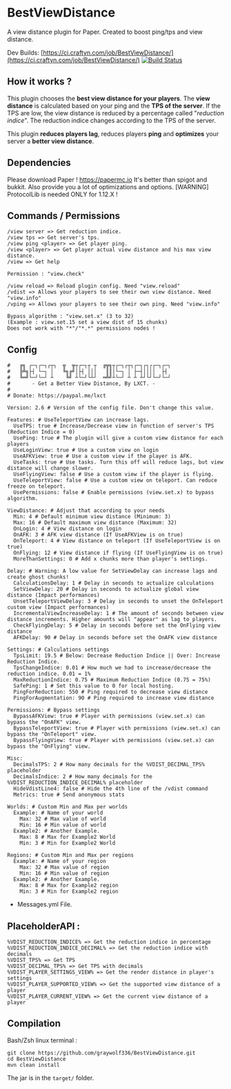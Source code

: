 # BestViewDistance
A view distance plugin for Paper. Created to boost ping/tps and view distance.

Dev Builds: [https://ci.craftyn.com/job/BestViewDistance/](https://ci.craftyn.com/job/BestViewDistance/)
[![Build Status](https://ci.craftyn.com/job/BestViewDistance/badge/icon)](https://ci.craftyn.com/job/BestViewDistance/)

## How it works ?
This plugin chooses the **best view distance for your players**.
The **view distance** is calculated based on your ping and the **TPS of the server**.
If the TPS are low, the view distance is reduced by a percentage called "*reduction indice*".
The reduction indice changes according to the TPS of the server.

This plugin **reduces players lag**, reduces players **ping** and **optimizes** your server a **better view distance**.

## Dependencies
Please download Paper !
https://papermc.io
It's better than spigot and bukkit.
Also provide you a lot of optimizations and options.
[WARNING] ProtocolLib is needed ONLY for 1.12.X !

## Commands / Permissions
```
/view server => Get reduction indice.
/view tps => Get server's tps.
/view ping <player> => Get player ping.
/view <player> => Get player actual view distance and his max view distance.
/view => Get help

Permission : "view.check"

/view reload => Reload plugin config. Need "view.reload"
/vdist => Allows your players to see their own view distance. Need "view.info"
/vping => Allows your players to see their own ping. Need "view.info"

Bypass algorithm : "view.set.x" (3 to 32)
(Example : view.set.15 set a view dist of 15 chunks)
Does not work with "*"/"*.*" permissions nodes !
```

## Config
```
#   ╔╗ ┌─┐┌─┐┌┬┐  ╦  ╦┬┌─┐┬ ┬  ╔╦╗┬┌─┐┌┬┐┌─┐┌┐┌┌─┐┌─┐
#   ╠╩╗├┤ └─┐ │   ╚╗╔╝│├┤ │││   ║║│└─┐ │ ├─┤││││  ├┤
#   ╚═╝└─┘└─┘ ┴    ╚╝ ┴└─┘└┴┘  ═╩╝┴└─┘ ┴ ┴ ┴┘└┘└─┘└─┘
#       - Get a Better View Distance, By LXCT. -
#
# Donate: https://paypal.me/lxct

Version: 2.6 # Version of the config file. Don't change this value.

Features: # UseTeleportView can increase lags.
  UseTPS: true # Increase/Decrease view in function of server's TPS (Reduction Indice = 0)
  UsePing: true # The plugin will give a custom view distance for each players
  UseLoginView: true # Use a custom view on login
  UseAFKView: true # Use a custom view if the player is AFK.
  UseTasks: true # Use tasks. Turn this off will reduce lags, but view distance will change slower.
  UseFlyingView: false # Use a custom view if the player is flying.
  UseTeleportView: false # Use a custom view on teleport. Can reduce freeze on teleport.
  UsePermissions: false # Enable permissions (view.set.x) to bypass algorithm.

ViewDistance: # Adjust that according to your needs
  Min: 4 # Default minimum view distance (Minimum: 3)
  Max: 16 # Default maximum view distance (Maximum: 32)
  OnLogin: 4 # View distance on login
  OnAFK: 3 # AFK view distance (If UseAFKView is on true)
  OnTeleport: 4 # View distance on teleport (If UseTeleportView is on true)
  OnFlying: 12 # View distance if flying (If UseFlyingView is on true)
  MoreThanSettings: 0 # Add x chunks more than player's settings.

Delay: # Warning: A low value for SetViewDelay can increase lags and create ghost chunks!
  CalculationsDelay: 1 # Delay in seconds to actualize calculations
  SetViewDelay: 20 # Delay in seconds to actualize global view distance (Impact performances)
  UnsetTeleportViewDelay: 3 # Delay in seconds to unset the OnTeleport custom view (Impact performances)
  IncrementalViewIncreaseDelay: 1 # The amount of seconds between view distance increments. Higher amounts will "appear" as lag to players.
  CheckFlyingDelay: 5 # Delay in seconds before set the OnFlying view distance
  AFKDelay: 90 # Delay in seconds before set the OnAFK view distance

Settings: # Calculations settings
  TpsLimit: 19.5 # Below: Decrease Reduction Indice || Over: Increase Reduction Indice.
  TpsChangeIndice: 0.01 # How much we had to increase/decrease the reduction indice. 0.01 = 1%
  MaxReductionIndice: 0.75 # Maximum Reduction Indice (0.75 = 75%)
  SafePing: 1 # Set this value to 0 for local hosting.
  PingForReduction: 550 # Ping required to decrease view distance
  PingForAugmentation: 90 # Ping required to increase view distance

Permissions: # Bypass settings
  BypassAFKView: true # Player with permissions (view.set.x) can bypass the "OnAFK" view.
  BypassTeleportView: true # Player with permissions (view.set.x) can bypass the "OnTeleport" view.
  BypassFlyingView: true # Player with permissions (view.set.x) can bypass the "OnFlying" view.

Misc:
  DecimalsTPS: 2 # How many decimals for the %VDIST_DECIMAL_TPS% placeholder
  DecimalsIndice: 2 # How many decimals for the %VDIST_REDUCTION_INDICE_DECIMAL% placeholder
  HideVdistLine4: false # Hide the 4th line of the /vdist command
  Metrics: true # Send anonymous stats

Worlds: # Custom Min and Max per worlds
  Example: # Name of your world
    Max: 32 # Max value of world
    Min: 16 # Min value of world
  Example2: # Another Example.
    Max: 8 # Max for Example2 World
    Min: 3 # Min for Example2 World

Regions: # Custom Min and Max per regions
  Example: # Name of your region
    Max: 32 # Max value of region
    Min: 16 # Min value of region
  Example2: # Another Example.
    Max: 8 # Max for Example2 region
    Min: 3 # Min for Example2 region
```

+ Messages.yml File.

## PlaceholderAPI :
```
%VDIST_REDUCTION_INDICE% => Get the reduction indice in percentage
%VDIST_REDUCTION_INDICE_DECIMAL% => Get the reduction indice with decimals
%VDIST_TPS% => Get TPS
%VDIST_DECIMAL_TPS% => Get TPS with decimals
%VDIST_PLAYER_SETTINGS_VIEW% => Get the render distance in player's settings
%VDIST_PLAYER_SUPPORTED_VIEW% => Get the supported view distance of a player
%VDIST_PLAYER_CURRENT_VIEW% => Get the current view distance of a player
```

## Compilation
Bash/Zsh linux terminal :

```
git clone https://github.com/graywolf336/BestViewDistance.git
cd BestViewDistance
mvn clean install
```
The jar is in the `target/` folder.
